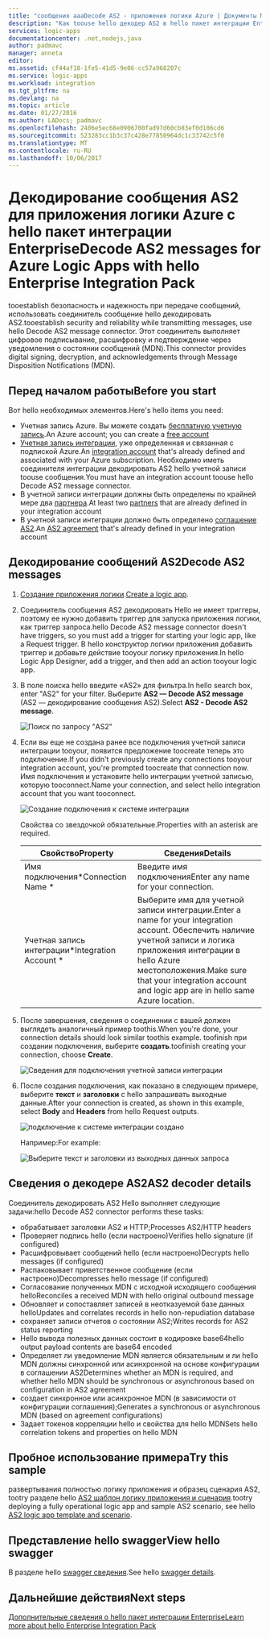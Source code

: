 ```yaml
---
title: "сообщения aaaDecode AS2 - приложения логики Azure | Документы Microsoft"
description: "Как toouse hello декодер AS2 в hello пакет интеграции Enterprise для приложения логики Azure"
services: logic-apps
documentationcenter: .net,nodejs,java
author: padmavc
manager: anneta
editor: 
ms.assetid: cf44af18-1fe5-41d5-9e06-cc57a968207c
ms.service: logic-apps
ms.workload: integration
ms.tgt_pltfrm: na
ms.devlang: na
ms.topic: article
ms.date: 01/27/2016
ms.author: LADocs; padmavc
ms.openlocfilehash: 2406e5ec68e0906700fad97d60cb83ef0d106cd6
ms.sourcegitcommit: 523283cc1b3c37c428e77850964dc1c33742c5f0
ms.translationtype: MT
ms.contentlocale: ru-RU
ms.lasthandoff: 10/06/2017
---
```

# <a name="decode-as2-messages-for-azure-logic-apps-with-hello-enterprise-integration-pack"></a><span data-ttu-id="47822-103">Декодирование сообщения AS2 для приложения логики Azure с hello пакет интеграции Enterprise</span><span class="sxs-lookup"><span data-stu-id="47822-103">Decode AS2 messages for Azure Logic Apps with hello Enterprise Integration Pack</span></span> 

<span data-ttu-id="47822-104">tooestablish безопасность и надежность при передаче сообщений, использовать соединитель сообщение hello декодировать AS2.</span><span class="sxs-lookup"><span data-stu-id="47822-104">tooestablish security and reliability while transmitting messages, use hello Decode AS2 message connector.</span></span> <span data-ttu-id="47822-105">Этот соединитель выполняет цифровое подписывание, расшифровку и подтверждение через уведомления о состоянии сообщений (MDN).</span><span class="sxs-lookup"><span data-stu-id="47822-105">This connector provides digital signing, decryption, and acknowledgements through Message Disposition Notifications (MDN).</span></span>

## <a name="before-you-start"></a><span data-ttu-id="47822-106">Перед началом работы</span><span class="sxs-lookup"><span data-stu-id="47822-106">Before you start</span></span>

<span data-ttu-id="47822-107">Вот hello необходимых элементов.</span><span class="sxs-lookup"><span data-stu-id="47822-107">Here's hello items you need:</span></span>

* <span data-ttu-id="47822-108">Учетная запись Azure. Вы можете создать [бесплатную учетную запись](https://azure.microsoft.com/free).</span><span class="sxs-lookup"><span data-stu-id="47822-108">An Azure account; you can create a [free account](https://azure.microsoft.com/free)</span></span>
* <span data-ttu-id="47822-109">[Учетная запись интеграции](logic-apps-enterprise-integration-create-integration-account.md), уже определенная и связанная с подпиской Azure.</span><span class="sxs-lookup"><span data-stu-id="47822-109">An [integration account](logic-apps-enterprise-integration-create-integration-account.md) that's already defined and associated with your Azure subscription.</span></span> <span data-ttu-id="47822-110">Необходимо иметь соединителя интеграции декодировать AS2 hello учетной записи toouse сообщения.</span><span class="sxs-lookup"><span data-stu-id="47822-110">You must have an integration account toouse hello Decode AS2 message connector.</span></span>
* <span data-ttu-id="47822-111">В учетной записи интеграции должны быть определены по крайней мере два [партнера](logic-apps-enterprise-integration-partners.md).</span><span class="sxs-lookup"><span data-stu-id="47822-111">At least two [partners](logic-apps-enterprise-integration-partners.md) that are already defined in your integration account</span></span>
* <span data-ttu-id="47822-112">В учетной записи интеграции должно быть определено [соглашение AS2](logic-apps-enterprise-integration-as2.md).</span><span class="sxs-lookup"><span data-stu-id="47822-112">An [AS2 agreement](logic-apps-enterprise-integration-as2.md) that's already defined in your integration account</span></span>

## <a name="decode-as2-messages"></a><span data-ttu-id="47822-113">Декодирование сообщений AS2</span><span class="sxs-lookup"><span data-stu-id="47822-113">Decode AS2 messages</span></span>

1. <span data-ttu-id="47822-114">[Создание приложения логики](../logic-apps/logic-apps-create-a-logic-app.md).</span><span class="sxs-lookup"><span data-stu-id="47822-114">[Create a logic app](../logic-apps/logic-apps-create-a-logic-app.md).</span></span>

2. <span data-ttu-id="47822-115">Соединитель сообщения AS2 декодировать Hello не имеет триггеры, поэтому ее нужно добавить триггер для запуска приложения логики, как триггер запроса.</span><span class="sxs-lookup"><span data-stu-id="47822-115">hello Decode AS2 message connector doesn't have triggers, so you must add a trigger for starting your logic app, like a Request trigger.</span></span> <span data-ttu-id="47822-116">В hello конструктор логики приложения добавить триггер и добавьте действие tooyour логику приложения.</span><span class="sxs-lookup"><span data-stu-id="47822-116">In hello Logic App Designer, add a trigger, and then add an action tooyour logic app.</span></span>

3.  <span data-ttu-id="47822-117">В поле поиска hello введите «AS2» для фильтра.</span><span class="sxs-lookup"><span data-stu-id="47822-117">In hello search box, enter "AS2" for your filter.</span></span> <span data-ttu-id="47822-118">Выберите **AS2 — Decode AS2 message** (AS2 — декодирование сообщения AS2).</span><span class="sxs-lookup"><span data-stu-id="47822-118">Select **AS2 - Decode AS2 message**.</span></span>
   
    ![Поиск по запросу "AS2"](media/logic-apps-enterprise-integration-as2-decode/as2decodeimage1.png)

4. <span data-ttu-id="47822-120">Если вы еще не создана ранее все подключения учетной записи интеграции tooyour, появится предложение toocreate теперь это подключение.</span><span class="sxs-lookup"><span data-stu-id="47822-120">If you didn't previously create any connections tooyour integration account, you're prompted toocreate that connection now.</span></span> <span data-ttu-id="47822-121">Имя подключения и установите hello интеграции учетной записью, которую tooconnect.</span><span class="sxs-lookup"><span data-stu-id="47822-121">Name your connection, and select hello integration account that you want tooconnect.</span></span>
   
    ![Создание подключения к системе интеграции](media/logic-apps-enterprise-integration-as2-decode/as2decodeimage2.png)

    <span data-ttu-id="47822-123">Свойства со звездочкой обязательные.</span><span class="sxs-lookup"><span data-stu-id="47822-123">Properties with an asterisk are required.</span></span>

    | <span data-ttu-id="47822-124">Свойство</span><span class="sxs-lookup"><span data-stu-id="47822-124">Property</span></span> | <span data-ttu-id="47822-125">Сведения</span><span class="sxs-lookup"><span data-stu-id="47822-125">Details</span></span> |
    | --- | --- |
    | <span data-ttu-id="47822-126">Имя подключения*</span><span class="sxs-lookup"><span data-stu-id="47822-126">Connection Name *</span></span> |<span data-ttu-id="47822-127">Введите имя подключения</span><span class="sxs-lookup"><span data-stu-id="47822-127">Enter any name for your connection.</span></span> |
    | <span data-ttu-id="47822-128">Учетная запись интеграции*</span><span class="sxs-lookup"><span data-stu-id="47822-128">Integration Account *</span></span> |<span data-ttu-id="47822-129">Выберите имя для учетной записи интеграции.</span><span class="sxs-lookup"><span data-stu-id="47822-129">Enter a name for your integration account.</span></span> <span data-ttu-id="47822-130">Обеспечить наличие учетной записи и логика приложения интеграции в hello Azure местоположения.</span><span class="sxs-lookup"><span data-stu-id="47822-130">Make sure that your integration account and logic app are in hello same Azure location.</span></span> |

5.  <span data-ttu-id="47822-131">После завершения, сведения о соединении с вашей должен выглядеть аналогичный пример toothis.</span><span class="sxs-lookup"><span data-stu-id="47822-131">When you're done, your connection details should look similar toothis example.</span></span> <span data-ttu-id="47822-132">toofinish при создании подключения, выберите **создать**.</span><span class="sxs-lookup"><span data-stu-id="47822-132">toofinish creating your connection, choose **Create**.</span></span>

    ![Сведения для подключения учетной записи интеграции](media/logic-apps-enterprise-integration-as2-decode/as2decodeimage3.png)

6. <span data-ttu-id="47822-134">После создания подключения, как показано в следующем примере, выберите **текст** и **заголовки** с hello запрашивать выходные данные.</span><span class="sxs-lookup"><span data-stu-id="47822-134">After your connection is created, as shown in this example, select **Body** and **Headers** from hello Request outputs.</span></span>
   
    ![подключение к системе интеграции создано](media/logic-apps-enterprise-integration-as2-decode/as2decodeimage4.png) 

    <span data-ttu-id="47822-136">Например:</span><span class="sxs-lookup"><span data-stu-id="47822-136">For example:</span></span>

    ![Выберите текст и заголовки из выходных данных запроса](media/logic-apps-enterprise-integration-as2-decode/as2decodeimage5.png) 

## <a name="as2-decoder-details"></a><span data-ttu-id="47822-138">Сведения о декодере AS2</span><span class="sxs-lookup"><span data-stu-id="47822-138">AS2 decoder details</span></span>

<span data-ttu-id="47822-139">Соединитель декодировать AS2 Hello выполняет следующие задачи:</span><span class="sxs-lookup"><span data-stu-id="47822-139">hello Decode AS2 connector performs these tasks:</span></span> 

* <span data-ttu-id="47822-140">обрабатывает заголовки AS2 и HTTP;</span><span class="sxs-lookup"><span data-stu-id="47822-140">Processes AS2/HTTP headers</span></span>
* <span data-ttu-id="47822-141">Проверяет подпись hello (если настроено)</span><span class="sxs-lookup"><span data-stu-id="47822-141">Verifies hello signature (if configured)</span></span>
* <span data-ttu-id="47822-142">Расшифровывает сообщений hello (если настроено)</span><span class="sxs-lookup"><span data-stu-id="47822-142">Decrypts hello messages (if configured)</span></span>
* <span data-ttu-id="47822-143">Распаковывает приветственное сообщение (если настроено)</span><span class="sxs-lookup"><span data-stu-id="47822-143">Decompresses hello message (if configured)</span></span>
* <span data-ttu-id="47822-144">Согласование полученных MDN с исходной исходящего сообщения hello</span><span class="sxs-lookup"><span data-stu-id="47822-144">Reconciles a received MDN with hello original outbound message</span></span>
* <span data-ttu-id="47822-145">Обновляет и сопоставляет записей в неотказуемой базе данных hello</span><span class="sxs-lookup"><span data-stu-id="47822-145">Updates and correlates records in hello non-repudiation database</span></span>
* <span data-ttu-id="47822-146">сохраняет записи отчетов о состоянии AS2;</span><span class="sxs-lookup"><span data-stu-id="47822-146">Writes records for AS2 status reporting</span></span>
* <span data-ttu-id="47822-147">Hello вывода полезных данных состоит в кодировке base64</span><span class="sxs-lookup"><span data-stu-id="47822-147">hello output payload contents are base64 encoded</span></span>
* <span data-ttu-id="47822-148">Определяет ли уведомление MDN является обязательным и ли hello MDN должны синхронной или асинхронной на основе конфигурации в соглашении AS2</span><span class="sxs-lookup"><span data-stu-id="47822-148">Determines whether an MDN is required, and whether hello MDN should be synchronous or asynchronous based on configuration in AS2 agreement</span></span>
* <span data-ttu-id="47822-149">создает синхронное или асинхронное MDN (в зависимости от конфигурации соглашения);</span><span class="sxs-lookup"><span data-stu-id="47822-149">Generates a synchronous or asynchronous MDN (based on agreement configurations)</span></span>
* <span data-ttu-id="47822-150">Задает токенов корреляции hello и свойства для hello MDN</span><span class="sxs-lookup"><span data-stu-id="47822-150">Sets hello correlation tokens and properties on hello MDN</span></span>

## <a name="try-this-sample"></a><span data-ttu-id="47822-151">Пробное использование примера</span><span class="sxs-lookup"><span data-stu-id="47822-151">Try this sample</span></span>

<span data-ttu-id="47822-152">развертывания полностью логику приложения и образец сценария AS2, tootry разделе hello [AS2 шаблон логику приложения и сценария](https://azure.microsoft.com/documentation/templates/201-logic-app-as2-send-receive/).</span><span class="sxs-lookup"><span data-stu-id="47822-152">tootry deploying a fully operational logic app and sample AS2 scenario, see hello [AS2 logic app template and scenario](https://azure.microsoft.com/documentation/templates/201-logic-app-as2-send-receive/).</span></span>

## <a name="view-hello-swagger"></a><span data-ttu-id="47822-153">Представление hello swagger</span><span class="sxs-lookup"><span data-stu-id="47822-153">View hello swagger</span></span>
<span data-ttu-id="47822-154">В разделе hello [swagger сведения](/connectors/as2/).</span><span class="sxs-lookup"><span data-stu-id="47822-154">See hello [swagger details](/connectors/as2/).</span></span> 

## <a name="next-steps"></a><span data-ttu-id="47822-155">Дальнейшие действия</span><span class="sxs-lookup"><span data-stu-id="47822-155">Next steps</span></span>
[<span data-ttu-id="47822-156">Дополнительные сведения о hello пакет интеграции Enterprise</span><span class="sxs-lookup"><span data-stu-id="47822-156">Learn more about hello Enterprise Integration Pack</span></span>](logic-apps-enterprise-integration-overview.md) 

